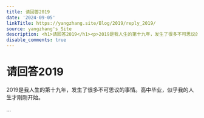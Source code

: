 ```yaml
---
title: 请回答2019
date: '2024-09-05'
linkTitle: https://yangzhang.site/Blog/2019/reply_2019/
source: yangzhang's Site
description: <h1>请回答2019</h1><p>2019是我人生的第十九年，发生了很多不可思议的事情。高中毕业，似乎我的人生才刚刚开始。</p> ...
disable_comments: true
---
```

<h1>请回答2019</h1><p>2019是我人生的第十九年，发生了很多不可思议的事情。高中毕业，似乎我的人生才刚刚开始。</p> ...